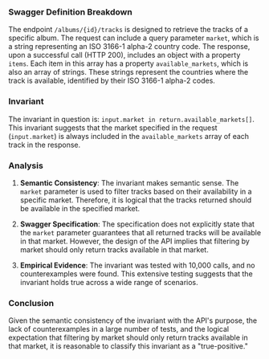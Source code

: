 ### Swagger Definition Breakdown

The endpoint `/albums/{id}/tracks` is designed to retrieve the tracks of a specific album. The request can include a query parameter `market`, which is a string representing an ISO 3166-1 alpha-2 country code. The response, upon a successful call (HTTP 200), includes an object with a property `items`. Each item in this array has a property `available_markets`, which is also an array of strings. These strings represent the countries where the track is available, identified by their ISO 3166-1 alpha-2 codes.

### Invariant

The invariant in question is: `input.market in return.available_markets[]`. This invariant suggests that the market specified in the request (`input.market`) is always included in the `available_markets` array of each track in the response.

### Analysis

1. **Semantic Consistency**: The invariant makes semantic sense. The `market` parameter is used to filter tracks based on their availability in a specific market. Therefore, it is logical that the tracks returned should be available in the specified market.

2. **Swagger Specification**: The specification does not explicitly state that the `market` parameter guarantees that all returned tracks will be available in that market. However, the design of the API implies that filtering by market should only return tracks available in that market.

3. **Empirical Evidence**: The invariant was tested with 10,000 calls, and no counterexamples were found. This extensive testing suggests that the invariant holds true across a wide range of scenarios.

### Conclusion

Given the semantic consistency of the invariant with the API's purpose, the lack of counterexamples in a large number of tests, and the logical expectation that filtering by market should only return tracks available in that market, it is reasonable to classify this invariant as a "true-positive."
